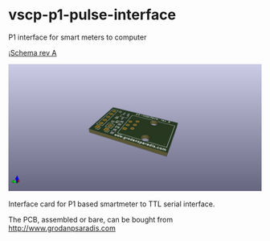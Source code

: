 # vscp-p1-pulse-interface

P1 interface for smart meters to computer

¡[Schema rev A](images/schema-rev-a.png)

![PCB P1 Interface card](images/p1-interface.png "P1 Interface Card")

Interface card for P1 based smartmeter to TTL serial interface.  

The PCB, assembled or bare, can be bought from http://www.grodanpsaradis.com



